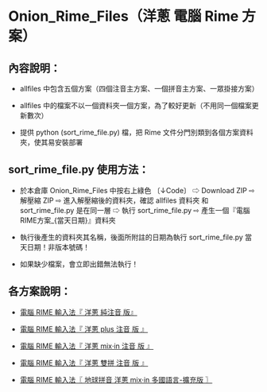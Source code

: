 # Onion_Rime_Files（洋蔥 電腦 Rime 方案）

## 內容說明：
- allfiles 中包含五個方案（四個注音主方案、一個拼音主方案、一眾掛接方案）

- allfiles 中的檔案不以一個資料夾一個方案，為了較好更新（不用同一個檔案更新數次）

- 提供 python (sort_rime_file.py) 檔，把 Rime 文件分門別類到各個方案資料夾，使其易安裝部署

## sort_rime_file.py 使用方法：
- 於本倉庫 Onion_Rime_Files 中按右上綠色 〔↓Code〕 ⇨ Download ZIP ⇨ 解壓縮 ZIP ⇨ 進入解壓縮後的資料夾，確認 allfiles 資料夾 和 sort_rime_file.py 是在同一層 ⇨ 執行 sort_rime_file.py ⇨ 產生一個『電腦RIME方案_{當天日期}』資料夾

- 執行後產生的資料夾其名稱，後面所附註的日期為執行 sort_rime_file.py 當天日期！非版本號碼！

- 如果缺少檔案，會立即出錯無法執行！



## 各方案說明：

- [電腦 RIME 輸入法『 洋蔥 純注音 版』](https://deltazone.pixnet.net/blog/post/264319309)

- [電腦 RIME 輸入法『 洋蔥 plus 注音 版 』](https://deltazone.pixnet.net/blog/post/343650692)

- [電腦 RIME 輸入法『 洋蔥 mix‧in 注音 版 』](https://deltazone.pixnet.net/blog/post/347368709)

- [電腦 RIME 輸入法『 洋蔥 雙拼 注音 版 』](https://deltazone.pixnet.net/blog/post/359775341)

- [電腦 RIME 輸入法〖 地球拼音 洋蔥 mix‧in 多國語言-擴充版 〗](https://deltazone.pixnet.net/blog/post/353697089)
